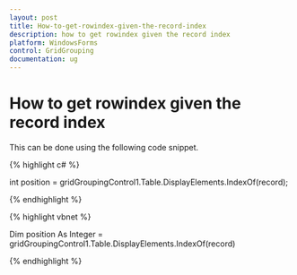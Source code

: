 ```yaml
---
layout: post
title: How-to-get-rowindex-given-the-record-index
description: how to get rowindex given the record index
platform: WindowsForms
control: GridGrouping
documentation: ug
---
```


# How to get rowindex given the record index

This can be done using the following code snippet.

{% highlight c# %}



int position = gridGroupingControl1.Table.DisplayElements.IndexOf(record);

{% endhighlight %}

{% highlight vbnet %}



Dim position As Integer = gridGroupingControl1.Table.DisplayElements.IndexOf(record)

{% endhighlight %}

